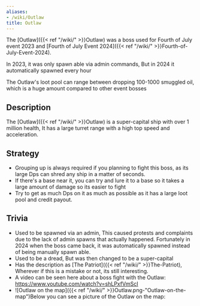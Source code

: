 ```yaml
---
aliases:
- /wiki/Outlaw
title: Outlaw
---
```


The [Outlaw]({{< ref "/wiki/" >}}Outlaw) was a boss used for Fourth of July event 2023 and [Fourth of July Event 2024]({{< ref "/wiki/" >}}Fourth-of-July-Event-2024).

In 2023, it was only spawn able via admin commands, But in 2024 it automatically spawned every hour

The Outlaw's loot pool can range between dropping 100-1000 smuggled oil, which is a huge amount compared to other event bosses

## Description

The [Outlaw]({{< ref "/wiki/" >}}Outlaw) is a super-capital ship with over 1 million health, It has a large turret range with a high top speed and acceleration.

## Strategy

- Grouping up is always required if you planning to fight this boss, as its large Dps can shred any ship in a matter of seconds.
- If there's a base near it, you can try and lure it to a base so it takes a large amount of damage so its easier to fight
- Try to get as much Dps on it as much as possible as it has a large loot pool and credit payout.

## Trivia

- Used to be spawned via an admin, This caused protests and complaints due to the lack of admin spawns that actually happened. Fortunately in 2024 when the boss came back, it was automatically spawned instead of being manually spawn able.
- Used to be a dread, But was then changed to be a super-capital
- Has the description as [The Patriot]({{< ref "/wiki/" >}}The-Patriot), Wherever if this is a mistake or not, its still interesting.
- A video can be seen here about a boss fight with the Outlaw: <https://www.youtube.com/watch?v=shLPxfVmScI>
- ![Outlaw on the map]({{< ref "/wiki/" >}}Outlaw.png-"Outlaw-on-the-map")Below you can see a picture of the Outlaw on the map: